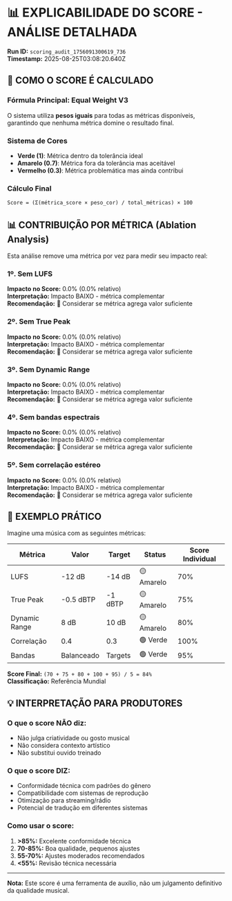 # 📊 EXPLICABILIDADE DO SCORE - ANÁLISE DETALHADA

**Run ID:** `scoring_audit_1756091300619_736`  
**Timestamp:** 2025-08-25T03:08:20.640Z  

## 🎯 COMO O SCORE É CALCULADO

### Fórmula Principal: Equal Weight V3
O sistema utiliza **pesos iguais** para todas as métricas disponíveis, garantindo que nenhuma métrica domine o resultado final.

### Sistema de Cores
- **Verde (1)**: Métrica dentro da tolerância ideal
- **Amarelo (0.7)**: Métrica fora da tolerância mas aceitável  
- **Vermelho (0.3)**: Métrica problemática mas ainda contribui

### Cálculo Final
```
Score = (Σ(métrica_score × peso_cor) / total_métricas) × 100
```

## 📊 CONTRIBUIÇÃO POR MÉTRICA (Ablation Analysis)

Esta análise remove uma métrica por vez para medir seu impacto real:


### 1º. Sem LUFS
**Impacto no Score:** 0.0% (0.0% relativo)  
**Interpretação:** Impacto BAIXO - métrica complementar  
**Recomendação:** 🤔 Considerar se métrica agrega valor suficiente

### 2º. Sem True Peak
**Impacto no Score:** 0.0% (0.0% relativo)  
**Interpretação:** Impacto BAIXO - métrica complementar  
**Recomendação:** 🤔 Considerar se métrica agrega valor suficiente

### 3º. Sem Dynamic Range
**Impacto no Score:** 0.0% (0.0% relativo)  
**Interpretação:** Impacto BAIXO - métrica complementar  
**Recomendação:** 🤔 Considerar se métrica agrega valor suficiente

### 4º. Sem bandas espectrais
**Impacto no Score:** 0.0% (0.0% relativo)  
**Interpretação:** Impacto BAIXO - métrica complementar  
**Recomendação:** 🤔 Considerar se métrica agrega valor suficiente

### 5º. Sem correlação estéreo
**Impacto no Score:** 0.0% (0.0% relativo)  
**Interpretação:** Impacto BAIXO - métrica complementar  
**Recomendação:** 🤔 Considerar se métrica agrega valor suficiente


## 🎵 EXEMPLO PRÁTICO

Imagine uma música com as seguintes métricas:

| Métrica | Valor | Target | Status | Score Individual |
|---------|-------|--------|--------|------------------|
| LUFS | -12 dB | -14 dB | 🟡 Amarelo | 70% |
| True Peak | -0.5 dBTP | -1 dBTP | 🟡 Amarelo | 75% |
| Dynamic Range | 8 dB | 10 dB | 🟡 Amarelo | 80% |
| Correlação | 0.4 | 0.3 | 🟢 Verde | 100% |
| Bandas | Balanceado | Targets | 🟢 Verde | 95% |

**Score Final:** `(70 + 75 + 80 + 100 + 95) / 5 = 84%`  
**Classificação:** Referência Mundial

## 💡 INTERPRETAÇÃO PARA PRODUTORES

### O que o score NÃO diz:
- Não julga criatividade ou gosto musical
- Não considera contexto artístico
- Não substitui ouvido treinado

### O que o score DIZ:
- Conformidade técnica com padrões do gênero
- Compatibilidade com sistemas de reprodução
- Otimização para streaming/rádio
- Potencial de tradução em diferentes sistemas

### Como usar o score:
1. **>85%:** Excelente conformidade técnica
2. **70-85%:** Boa qualidade, pequenos ajustes
3. **55-70%:** Ajustes moderados recomendados  
4. **<55%:** Revisão técnica necessária

---

**Nota:** Este score é uma ferramenta de auxílio, não um julgamento definitivo da qualidade musical.
